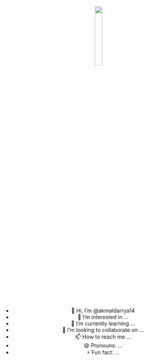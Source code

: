 <div align="center">
  <img src="https://github.com/akmaldarrya14/akmaldarrya14/blob/main/squidward-dance-transparent.gif" width="20%" />

- 👋 Hi, I’m @akmaldarrya14
- 👀 I’m interested in ...
- 🌱 I’m currently learning ...
- 💞️ I’m looking to collaborate on ...
- 📫 How to reach me ...
- 😄 Pronouns: ...
- ⚡ Fun fact: ...


